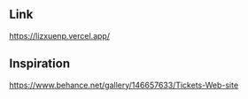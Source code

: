 
## Link

https://lizxuenp.vercel.app/

## Inspiration

https://www.behance.net/gallery/146657633/Tickets-Web-site
